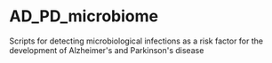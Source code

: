 # AD_PD_microbiome
Scripts for detecting microbiological infections as a risk factor for the development of Alzheimer's and Parkinson's disease
